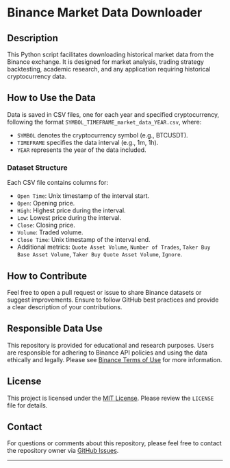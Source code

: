 # Binance Market Data Downloader

## Description
This Python script facilitates downloading historical market data from the Binance exchange. It is designed for market analysis, trading strategy backtesting, academic research, and any application requiring historical cryptocurrency data.

## How to Use the Data
Data is saved in CSV files, one for each year and specified cryptocurrency, following the format `SYMBOL_TIMEFRAME_market_data_YEAR.csv`, where:
- `SYMBOL` denotes the cryptocurrency symbol (e.g., BTCUSDT).
- `TIMEFRAME` specifies the data interval (e.g., 1m, 1h).
- `YEAR` represents the year of the data included.

### Dataset Structure
Each CSV file contains columns for:
- `Open Time`: Unix timestamp of the interval start.
- `Open`: Opening price.
- `High`: Highest price during the interval.
- `Low`: Lowest price during the interval.
- `Close`: Closing price.
- `Volume`: Traded volume.
- `Close Time`: Unix timestamp of the interval end.
- Additional metrics: `Quote Asset Volume`, `Number of Trades`, `Taker Buy Base Asset Volume`, `Taker Buy Quote Asset Volume`, `Ignore`.

## How to Contribute
Feel free to open a pull request or issue to share Binance datasets or suggest improvements. Ensure to follow GitHub best practices and provide a clear description of your contributions.

## Responsible Data Use
This repository is provided for educational and research purposes. Users are responsible for adhering to Binance API policies and using the data ethically and legally. Please see [Binance Terms of Use](https://www.binance.com/en/terms) for more information.

## License
This project is licensed under the [MIT License](LICENSE). Please review the `LICENSE` file for details.

## Contact
For questions or comments about this repository, please feel free to contact the repository owner via [GitHub Issues](https://github.com/orozcodex/binance_market_data_downloader/issues).

---
